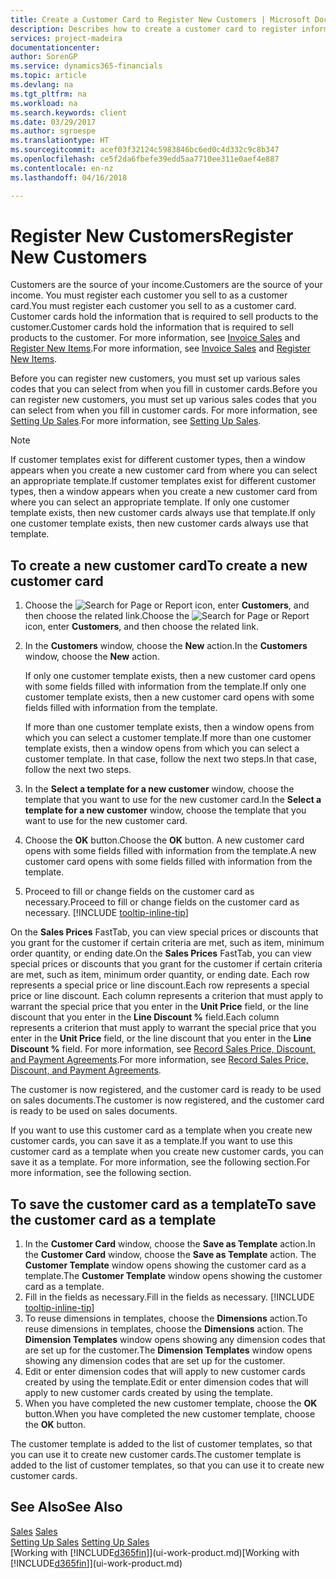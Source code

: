 ```yaml
---
title: Create a Customer Card to Register New Customers | Microsoft Docs
description: Describes how to create a customer card to register information about each new customer or client that you sell to.
services: project-madeira
documentationcenter: 
author: SorenGP
ms.service: dynamics365-financials
ms.topic: article
ms.devlang: na
ms.tgt_pltfrm: na
ms.workload: na
ms.search.keywords: client
ms.date: 03/29/2017
ms.author: sgroespe
ms.translationtype: HT
ms.sourcegitcommit: acef03f32124c5983846bc6ed0c4d332c9c8b347
ms.openlocfilehash: ce5f2da6fbefe39edd5aa7710ee311e0aef4e887
ms.contentlocale: en-nz
ms.lasthandoff: 04/16/2018

---
```

# <a name="register-new-customers"></a><span data-ttu-id="e14e9-103">Register New Customers</span><span class="sxs-lookup"><span data-stu-id="e14e9-103">Register New Customers</span></span>
<span data-ttu-id="e14e9-104">Customers are the source of your income.</span><span class="sxs-lookup"><span data-stu-id="e14e9-104">Customers are the source of your income.</span></span> <span data-ttu-id="e14e9-105">You must register each customer you sell to as a customer card.</span><span class="sxs-lookup"><span data-stu-id="e14e9-105">You must register each customer you sell to as a customer card.</span></span> <span data-ttu-id="e14e9-106">Customer cards hold the information that is required to sell products to the customer.</span><span class="sxs-lookup"><span data-stu-id="e14e9-106">Customer cards hold the information that is required to sell products to the customer.</span></span> <span data-ttu-id="e14e9-107">For more information, see [Invoice Sales](sales-how-invoice-sales.md) and [Register New Items](inventory-how-register-new-items.md).</span><span class="sxs-lookup"><span data-stu-id="e14e9-107">For more information, see [Invoice Sales](sales-how-invoice-sales.md) and [Register New Items](inventory-how-register-new-items.md).</span></span>  

<span data-ttu-id="e14e9-108">Before you can register new customers, you must set up various sales codes that you can select from when you fill in customer cards.</span><span class="sxs-lookup"><span data-stu-id="e14e9-108">Before you can register new customers, you must set up various sales codes that you can select from when you fill in customer cards.</span></span> <span data-ttu-id="e14e9-109">For more information, see [Setting Up Sales](sales-setup-sales.md).</span><span class="sxs-lookup"><span data-stu-id="e14e9-109">For more information, see [Setting Up Sales](sales-setup-sales.md).</span></span>

> [!NOTE]  
>   <span data-ttu-id="e14e9-110">If customer templates exist for different customer types, then a window appears when you create a new customer card from where you can select an appropriate template.</span><span class="sxs-lookup"><span data-stu-id="e14e9-110">If customer templates exist for different customer types, then a window appears when you create a new customer card from where you can select an appropriate template.</span></span> <span data-ttu-id="e14e9-111">If only one customer template exists, then new customer cards always use that template.</span><span class="sxs-lookup"><span data-stu-id="e14e9-111">If only one customer template exists, then new customer cards always use that template.</span></span>

## <a name="to-create-a-new-customer-card"></a><span data-ttu-id="e14e9-112">To create a new customer card</span><span class="sxs-lookup"><span data-stu-id="e14e9-112">To create a new customer card</span></span>
1. <span data-ttu-id="e14e9-113">Choose the ![Search for Page or Report](media/ui-search/search_small.png "Search for Page or Report icon") icon, enter **Customers**, and then choose the related link.</span><span class="sxs-lookup"><span data-stu-id="e14e9-113">Choose the ![Search for Page or Report](media/ui-search/search_small.png "Search for Page or Report icon") icon, enter **Customers**, and then choose the related link.</span></span>  
2. <span data-ttu-id="e14e9-114">In the **Customers** window, choose the **New** action.</span><span class="sxs-lookup"><span data-stu-id="e14e9-114">In the **Customers** window, choose the **New** action.</span></span>

    <span data-ttu-id="e14e9-115">If only one customer template exists, then a new customer card opens with some fields filled with information from the template.</span><span class="sxs-lookup"><span data-stu-id="e14e9-115">If only one customer template exists, then a new customer card opens with some fields filled with information from the template.</span></span>

    <span data-ttu-id="e14e9-116">If more than one customer template exists, then a window opens from which you can select a customer template.</span><span class="sxs-lookup"><span data-stu-id="e14e9-116">If more than one customer template exists, then a window opens from which you can select a customer template.</span></span> <span data-ttu-id="e14e9-117">In that case, follow the next two steps.</span><span class="sxs-lookup"><span data-stu-id="e14e9-117">In that case, follow the next two steps.</span></span>
3. <span data-ttu-id="e14e9-118">In the **Select a template for a new customer** window, choose the template that you want to use for the new customer card.</span><span class="sxs-lookup"><span data-stu-id="e14e9-118">In the **Select a template for a new customer** window, choose the template that you want to use for the new customer card.</span></span>
4. <span data-ttu-id="e14e9-119">Choose the **OK** button.</span><span class="sxs-lookup"><span data-stu-id="e14e9-119">Choose the **OK** button.</span></span> <span data-ttu-id="e14e9-120">A new customer card opens with some fields filled with information from the template.</span><span class="sxs-lookup"><span data-stu-id="e14e9-120">A new customer card opens with some fields filled with information from the template.</span></span>  
5. <span data-ttu-id="e14e9-121">Proceed to fill or change fields on the customer card as necessary.</span><span class="sxs-lookup"><span data-stu-id="e14e9-121">Proceed to fill or change fields on the customer card as necessary.</span></span> [!INCLUDE [tooltip-inline-tip](includes/tooltip-inline-tip_md.md)]

<span data-ttu-id="e14e9-122">On the **Sales Prices** FastTab, you can view special prices or discounts that you grant for the customer if certain criteria are met, such as item, minimum order quantity, or ending date.</span><span class="sxs-lookup"><span data-stu-id="e14e9-122">On the **Sales Prices** FastTab, you can view special prices or discounts that you grant for the customer if certain criteria are met, such as item, minimum order quantity, or ending date.</span></span> <span data-ttu-id="e14e9-123">Each row represents a special price or line discount.</span><span class="sxs-lookup"><span data-stu-id="e14e9-123">Each row represents a special price or line discount.</span></span> <span data-ttu-id="e14e9-124">Each column represents a criterion that must apply to warrant the special price that you enter in the **Unit Price** field, or the line discount that you enter in the **Line Discount %** field.</span><span class="sxs-lookup"><span data-stu-id="e14e9-124">Each column represents a criterion that must apply to warrant the special price that you enter in the **Unit Price** field, or the line discount that you enter in the **Line Discount %** field.</span></span> <span data-ttu-id="e14e9-125">For more information, see [Record Sales Price, Discount, and Payment Agreements](sales-how-record-sales-price-discount-payment-agreements.md).</span><span class="sxs-lookup"><span data-stu-id="e14e9-125">For more information, see [Record Sales Price, Discount, and Payment Agreements](sales-how-record-sales-price-discount-payment-agreements.md).</span></span>

<span data-ttu-id="e14e9-126">The customer is now registered, and the customer card is ready to be used on sales documents.</span><span class="sxs-lookup"><span data-stu-id="e14e9-126">The customer is now registered, and the customer card is ready to be used on sales documents.</span></span>

<span data-ttu-id="e14e9-127">If you want to use this customer card as a template when you create new customer cards, you can save it as a template.</span><span class="sxs-lookup"><span data-stu-id="e14e9-127">If you want to use this customer card as a template when you create new customer cards, you can save it as a template.</span></span> <span data-ttu-id="e14e9-128">For more information, see the following section.</span><span class="sxs-lookup"><span data-stu-id="e14e9-128">For more information, see the following section.</span></span>

## <a name="to-save-the-customer-card-as-a-template"></a><span data-ttu-id="e14e9-129">To save the customer card as a template</span><span class="sxs-lookup"><span data-stu-id="e14e9-129">To save the customer card as a template</span></span>
1. <span data-ttu-id="e14e9-130">In the **Customer Card** window, choose the **Save as Template** action.</span><span class="sxs-lookup"><span data-stu-id="e14e9-130">In the **Customer Card** window, choose the **Save as Template** action.</span></span> <span data-ttu-id="e14e9-131">The **Customer Template** window opens showing the customer card as a template.</span><span class="sxs-lookup"><span data-stu-id="e14e9-131">The **Customer Template** window opens showing the customer card as a template.</span></span>
2. <span data-ttu-id="e14e9-132">Fill in the fields as necessary.</span><span class="sxs-lookup"><span data-stu-id="e14e9-132">Fill in the fields as necessary.</span></span> [!INCLUDE [tooltip-inline-tip](includes/tooltip-inline-tip_md.md)]
3. <span data-ttu-id="e14e9-133">To reuse dimensions in templates, choose the **Dimensions** action.</span><span class="sxs-lookup"><span data-stu-id="e14e9-133">To reuse dimensions in templates, choose the **Dimensions** action.</span></span> <span data-ttu-id="e14e9-134">The **Dimension Templates** window opens showing any dimension codes that are set up for the customer.</span><span class="sxs-lookup"><span data-stu-id="e14e9-134">The **Dimension Templates** window opens showing any dimension codes that are set up for the customer.</span></span>
4. <span data-ttu-id="e14e9-135">Edit or enter dimension codes that will apply to new customer cards created by using the template.</span><span class="sxs-lookup"><span data-stu-id="e14e9-135">Edit or enter dimension codes that will apply to new customer cards created by using the template.</span></span>  
5. <span data-ttu-id="e14e9-136">When you have completed the new customer template, choose the **OK** button.</span><span class="sxs-lookup"><span data-stu-id="e14e9-136">When you have completed the new customer template, choose the **OK** button.</span></span>

<span data-ttu-id="e14e9-137">The customer template is added to the list of customer templates, so that you can use it to create new customer cards.</span><span class="sxs-lookup"><span data-stu-id="e14e9-137">The customer template is added to the list of customer templates, so that you can use it to create new customer cards.</span></span>

## <a name="see-also"></a><span data-ttu-id="e14e9-138">See Also</span><span class="sxs-lookup"><span data-stu-id="e14e9-138">See Also</span></span>
<span data-ttu-id="e14e9-139">[Sales](sales-manage-sales.md)  </span><span class="sxs-lookup"><span data-stu-id="e14e9-139">[Sales](sales-manage-sales.md)  </span></span>  
<span data-ttu-id="e14e9-140">[Setting Up Sales](sales-setup-sales.md)  </span><span class="sxs-lookup"><span data-stu-id="e14e9-140">[Setting Up Sales](sales-setup-sales.md)  </span></span>  
<span data-ttu-id="e14e9-141">[Working with [!INCLUDE[d365fin](includes/d365fin_md.md)]](ui-work-product.md)</span><span class="sxs-lookup"><span data-stu-id="e14e9-141">[Working with [!INCLUDE[d365fin](includes/d365fin_md.md)]](ui-work-product.md)</span></span>

